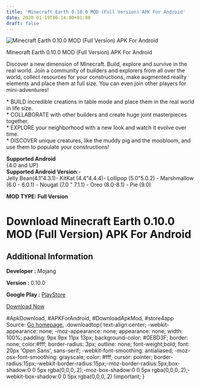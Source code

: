 ```yaml
---
title: 'Minecraft Earth 0.10.0 MOD (Full Version) APK For Android'
date: 2020-01-19T06:14:00+01:00
draft: false
---
```


![Minecraft Earth 0.10.0 MOD (Full Version) APK For Android](https://i0.wp.com/apkhome.net/wp-content/uploads/2020/01/Minecraft-Earth-0.10.0-MOD-Full-Version.png "Minecraft Earth 0.10.0 MOD (Full Version) APK For Android")

  

Minecraft Earth 0.10.0 MOD (Full Version) APK For Android

Discover a new dimension of Minecraft. Build, explore and survive in the real world. Join a community of builders and explorers from all over the world, collect resources for your constructions, make augmented reality elements and place them at full size. You can even join other players for mini-adventures!

\* BUILD incredible creations in table mode and place them in the real world in life size.  
\* COLLABORATE with other builders and create huge joint masterpieces together.  
\* EXPLORE your neighborhood with a new look and watch it evolve over time.  
\* DISCOVER unique creatures, like the muddy pig and the moobloom, and use them to populate your constructions!

**Supported Android**  
{4.0 and UP}  
**Supported Android Version**:-  
Jelly Bean(4.1"4.3.1)- KitKat (4.4"4.4.4)- Lollipop (5.0"5.0.2) - Marshmallow (6.0 - 6.0.1) - Nougat (7.0 " 7.1.1) - Oreo (8.0-8.1) - Pie (9.0)

**MOD TYPE: Full Version**

Download Minecraft Earth 0.10.0 MOD (Full Version) APK For Android
==================================================================

Additional Information
----------------------

**Developer :** Mojang

**Version :** 0.10.0

**Google Play :** [PlayStore](https://play.google.com/store/apps/details?id=com.mojang.minecraftearth)

  

[Download Now](https://store4app.co/post/minecraft-earth-0-10-0-mod-full-version-apk-for-android_1579283187)

  
#ApkDownload, #APKForAndroid, #DownloadApkMod, #store4app  
Source: [Go homepage.](https://store4app.co/post/minecraft-earth-0-10-0-mod-full-version-apk-for-android_1579283187) .downloadtop{ text-align:center; -webkit-appearance: none; -moz-appearance: none; appearance: none; width: 100%; padding: 9px 9px 11px 13px; background-color: #0EBD3F; border: none; color:#fff; border-radius: 3px; outline: none; font-weight;bold; font: 20px 'Open Sans', sans-serif; -webkit-font-smoothing: antialiased; -moz-osx-font-smoothing: grayscale; color: #fff; cursor: pointer; border-radius:15px;-webkit-border-radius:15px;-moz-border-radius:5px;box-shadow:0 0 5px rgba(0,0,0,.2);-moz-box-shadow:0 0 5px rgba(0,0,0,.2);-webkit-box-shadow:0 0 5px rgba(0,0,0,.2) !important; }